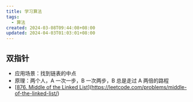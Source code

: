 ```yaml
---
title: 学习算法
tags:
  - 算法
created: 2024-03-08T09:44:08+08:00
updated: 2024-04-03T01:03:01+08:00
---
```


## 双指针

- 应用场景：找到链表的中点
- 原理：两个人，A 一次一步，B 一次两步，B 总是走过 A 两倍的路程
- [[876. Middle of the Linked List](https://leetcode.com/problems/middle-of-the-linked-list/)](https://leetcode.com/problems/middle-of-the-linked-list/)
